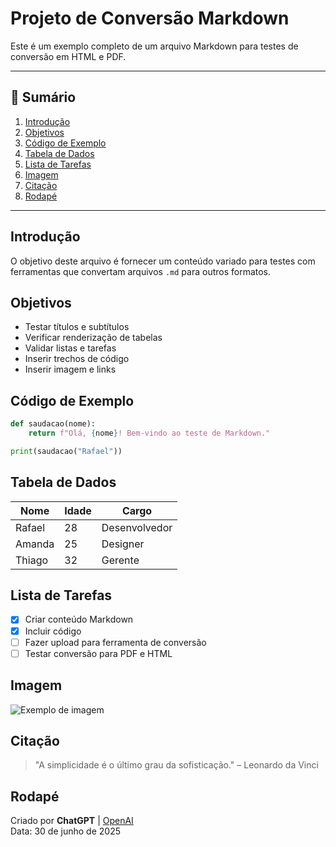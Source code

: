 
# Projeto de Conversão Markdown

Este é um exemplo completo de um arquivo Markdown para testes de conversão em HTML e PDF.

---

## 📝 Sumário

1. [Introdução](#introdução)
2. [Objetivos](#objetivos)
3. [Código de Exemplo](#código-de-exemplo)
4. [Tabela de Dados](#tabela-de-dados)
5. [Lista de Tarefas](#lista-de-tarefas)
6. [Imagem](#imagem)
7. [Citação](#citação)
8. [Rodapé](#rodapé)

---

## Introdução

O objetivo deste arquivo é fornecer um conteúdo variado para testes com ferramentas que convertam arquivos `.md` para outros formatos.

## Objetivos

- Testar títulos e subtítulos
- Verificar renderização de tabelas
- Validar listas e tarefas
- Inserir trechos de código
- Inserir imagem e links

## Código de Exemplo

```python
def saudacao(nome):
    return f"Olá, {nome}! Bem-vindo ao teste de Markdown."

print(saudacao("Rafael"))
```

## Tabela de Dados

| Nome       | Idade | Cargo        |
|------------|-------|--------------|
| Rafael     | 28    | Desenvolvedor|
| Amanda     | 25    | Designer     |
| Thiago     | 32    | Gerente      |

## Lista de Tarefas

- [x] Criar conteúdo Markdown
- [x] Incluir código
- [ ] Fazer upload para ferramenta de conversão
- [ ] Testar conversão para PDF e HTML

## Imagem

![Exemplo de imagem](https://via.placeholder.com/300x150.png?text=Imagem+Exemplo)

## Citação

> "A simplicidade é o último grau da sofisticação." – Leonardo da Vinci

## Rodapé

Criado por **ChatGPT** | [OpenAI](https://openai.com)  
Data: 30 de junho de 2025
